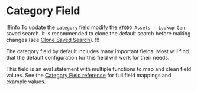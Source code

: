# Category Field

!!!info To update the `category` field modify the `#TODO Assets - Lookup Gen` saved search. It is recommended to clone the default search before making changes (see [Clone Saved Search](clone-search.md)).
!!!

The category field by default includes many important fields. Most will find that the default configuration for this field will work for their needs.

This field is an eval statement with multiple functions to map and clean field values. See the [Category Field reference](../components/category.md) for full field mappings and example values.
